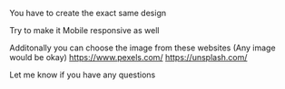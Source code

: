 You have to create the exact same design

Try to make it Mobile responsive as well

Additonally you can choose the image from these websites (Any image would be okay)
https://www.pexels.com/
https://unsplash.com/

Let me know if you have any questions